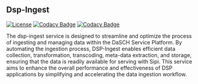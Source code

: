 ## Dsp-Ingest

[![License](https://img.shields.io/badge/License-Apache_2.0-blue.svg)](https://opensource.org/licenses/Apache-2.0)
[![Codacy Badge](https://app.codacy.com/project/badge/Grade/3717de9ffb22413c98c23161a0242799)](https://app.codacy.com/gh/dasch-swiss/dsp-ingest/dashboard?utm_source=gh&utm_medium=referral&utm_content=&utm_campaign=Badge_grade)
[![Codacy Badge](https://app.codacy.com/project/badge/Coverage/3717de9ffb22413c98c23161a0242799)](https://app.codacy.com/gh/dasch-swiss/dsp-ingest/dashboard?utm_source=gh&utm_medium=referral&utm_content=&utm_campaign=Badge_coverage) 

The dsp-ingest service is designed to streamline and optimize the process of ingesting and managing data within the DaSCH Service Platform. 
By automating the ingestion process, DSP-Ingest enables efficient data collection, transformation, transcoding, meta-data extraction, and storage, ensuring that the data is readily available for serving with Sipi.
This service aims to enhance the overall performance and effectiveness of DSP applications by simplifying and accelerating the data ingestion workflow.
